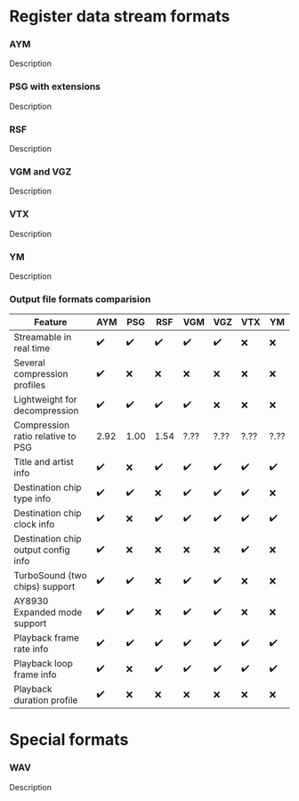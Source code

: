 # Register data stream formats

### AYM

Description

### PSG with extensions

Description

### RSF

Description

### VGM and VGZ

Description

### VTX

Description

### YM

Description

### Output file formats comparision

Feature|AYM|PSG|RSF|VGM|VGZ|VTX|YM
-|-|-|-|-|-|-|-
Streamable in real time|:heavy_check_mark:|:heavy_check_mark:|:heavy_check_mark:|:heavy_check_mark:|:heavy_check_mark:|:x:|:x:
Several compression profiles|:heavy_check_mark:|:x:|:x:|:x:|:x:|:x:|:x:
Lightweight for decompression|:heavy_check_mark:|:heavy_check_mark:|:heavy_check_mark:|:heavy_check_mark:|:x:|:x:|:x:
Compression ratio relative to PSG|2.92|1.00|1.54|?.??|?.??|?.??|?.??
Title and artist info|:heavy_check_mark:|:x:|:heavy_check_mark:|:heavy_check_mark:|:heavy_check_mark:|:heavy_check_mark:|:heavy_check_mark:
Destination chip type info|:heavy_check_mark:|:heavy_check_mark:|:x:|:heavy_check_mark:|:heavy_check_mark:|:heavy_check_mark:|:x:
Destination chip clock info|:heavy_check_mark:|:x:|:heavy_check_mark:|:heavy_check_mark:|:heavy_check_mark:|:heavy_check_mark:|:heavy_check_mark:
Destination chip output config info|:heavy_check_mark:|:x:|:x:|:x:|:x:|:heavy_check_mark:|:x:
TurboSound (two chips) support|:heavy_check_mark:|:heavy_check_mark:|:x:|:heavy_check_mark:|:heavy_check_mark:|:x:|:x:
AY8930 Expanded mode support|:heavy_check_mark:|:heavy_check_mark:|:x:|:heavy_check_mark:|:heavy_check_mark:|:x:|:x:
Playback frame rate info|:heavy_check_mark:|:heavy_check_mark:|:heavy_check_mark:|:heavy_check_mark:|:heavy_check_mark:|:heavy_check_mark:|:heavy_check_mark:
Playback loop frame info|:heavy_check_mark:|:x:|:heavy_check_mark:|:heavy_check_mark:|:heavy_check_mark:|:heavy_check_mark:|:heavy_check_mark:
Playback duration profile|:heavy_check_mark:|:x:|:x:|:x:|:x:|:x:|:x:

# Special formats

### WAV

Description
